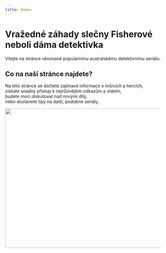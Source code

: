```yaml
---
title: Domov
---
```


# Vražedné záhady slečny Fisherové neboli dáma detektivka

Vítejte na stránce věnované populárnímu australskému detektivnímu seriálu.

## Co na naší stránce najdete?

Na této stránce se dočtete zajímavé informace o tvůrcích a hercích,  
získáte snadný přístup k nejrůznějším odkazům a videím,   
budete moci diskutovat nad novými díly,  
nebo dostanete tipy na další, podobné seriály. 

<img src="https://serialos.eu/images/thumbnails/eb5c505e43f84a12f3e8340a2b679567.jpg" width="800" height="450"> 


